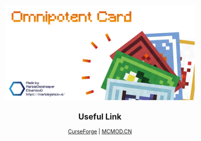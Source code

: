 ![Cover](ghassets/Github%20Social%20Preview.png)

<h2 align="center">Useful Link</h2>

<p align="center"><a href="https://www.curseforge.com/minecraft/mc-mods/omnipotent-card">CurseForge</a> | <a href="https://www.mcmod.cn/class/5197.html">MCMOD.CN</a></p>

